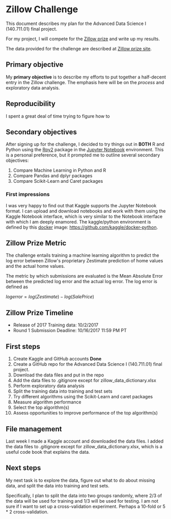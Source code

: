 # Zillow Challenge

This  document describes my plan for the Advanced Data Science I (140.711.01) final project.

For my project, I will compete for the [Zillow prize](https://www.zillow.com/promo/Zillow-prize/) and write up my results.

The data provided for the challenge are described at [Zillow prize site](https://www.zillow.com/promo/Zillow-prize/data).

## Primary objective
My **primary objective** is to describe my efforts to put together a half-decent entry in the Zillow challenge. The emphasis here will be on the *process* and exploratory data analysis.

## Reproducibility

I spent a great deal of time trying to figure how to 


## Secondary objectives
After signing up for the challenge, I decided to try things out in **BOTH** R and Python using the [Rpy2](https://rpy2.readthedocs.io) package in the [Jupyter Notebook](http://jupyter-notebook-beginner-guide.readthedocs.io/en/latest/what_is_jupyter.html) environment. This is a personal preference, but it prompted me to outline several secondary objectives:

1. Compare Machine Learning in Python and R
2. Compare Pandas and dplyr packages
3. Compare Scikit-Learn and Caret packages

<!--The Secondary Objectives are incloded in Table 1 below.

### Table 1.
|Subject    <td colspan="2"> <center> Comparison Area </center> </td> |
|:------------:|:---:|:---------:|
|    **Language**    |  Python   | R         |
|    **Wrangling**    | Pandas | dplyr     |
| **Machine Learning** | Scikit-Learn | Caret     |
|     **IDE**         | JupyterLab    | RStudio   |
|     **File type**    |  ipynb  | [R Markdown](http://rmarkdown.rstudio.com) | -->

### First impressions
I was very happy to find out that Kaggle supports the Jupyter Notebook format. I can upload and download notebooks and work with them using the Kaggle Notebook interface, which is very similar to the Notebook interface with which I am deeply enamored. The kaggle/python environment is defined by this [docker](https://www.docker.com/) image: https://github.com/kaggle/docker-python.


Zillow Prize Metric
-----------------------------
The challenge entails training a machine learning algorithm to predict the log error between Zillow's proprietary Zestimate prediction of home values and the actual home values.

The metric by which submissions are evaluated is the Mean Absolute Error between the predicted log error and the actual log error. The log error is defined as

$logerror=log(Zestimate) - log(SalePrice)$

Zillow Prize Timeline
----------------------------
- Release of 2017 Training data: 10/2/2017
- Round 1 Submission Deadline: 10/16/2017 11:59 PM PT

First steps
--------------
1. Create Kaggle and GitHub accounts **Done**
2. Create a GitHub repo for the Advanced Data Science I (140.711.01) final project.
3. Download the data files and put in the repo
4. Add the data files to .gitignore except for zillow_data_dictionary.xlsx
5. Perform exploratory data analysis
5. Split the training data into training and test sets
6. Try different algorithms using the Scikit-Learn and caret packages
7. Measure algorithm performance
7. Select the top algorithm(s)
8. Assess opportunities to improve performance of the top algorithm(s)


File management
------------
Last week I made a Kaggle account and downloaded the data files. I added the data files to .gitignore except for zillow_data_dictionary.xlsx, which is a useful code book that explains the data.

Next steps
---------
My next task is to explore the data, figure out what to do about missing data, and split the data into training and test sets.

Specifically, I plan to split the data into two groups
randomly, where 2/3 of the data will be used for training and 1/3 will be used for testing. I am not sure if I want to set up a cross-validation experiment. Perhaps a 10-fold or 5 * 2 cross-validation.
